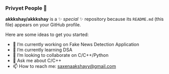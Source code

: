 ### Privyet People 👋

**akkkshay/akkkshay** is a ✨ _special_ ✨ repository because its `README.md` (this file) appears on your GitHub profile.

Here are some ideas to get you started:

- 🔭 I’m currently working on Fake News Detection Application
- 🌱 I’m currently learning DSA
- 👯 I’m looking to collaborate on C/C++/Python
- 💬 Ask me about C/C++
- 📫 How to reach me: saxenaakshayy@gmail.com
